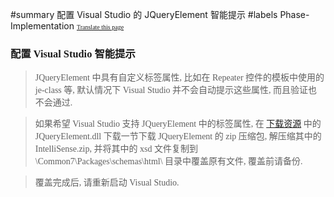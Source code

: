 ﻿#summary 配置 Visual Studio 的 JQueryElement 智能提示
#labels Phase-Implementation
<font face='microsoft yahei'>
<font size='1'><a href='http://www.microsofttranslator.com/bv.aspx?from=&to=en&a=http://code.google.com/p/zsharedcode/wiki/JEIntelliSense'>Translate this page</a></font>

<h3>配置 Visual Studio 智能提示</h3>
<blockquote>JQueryElement 中具有自定义标签属性, 比如在 Repeater 控件的模板中使用的 je-class 等, 默认情况下 Visual Studio 并不会自动提示这些属性, 而且验证也不会通过.</blockquote>

<blockquote>如果希望 Visual Studio 支持 JQueryElement 中的标签属性, 在 <a href='Download.md'>下载资源</a> 中的 JQueryElement.dll 下载一节下载 JQueryElement 的 zip 压缩包, 解压缩其中的 IntelliSense.zip, 并将其中的 xsd 文件复制到 <Visual Studio 安装目录>\Common7\Packages\schemas\html\ 目录中覆盖原有文件, 覆盖前请备份.</blockquote>

<blockquote>覆盖完成后, 请重新启动 Visual Studio.<br>
</font>